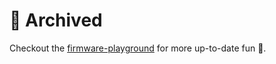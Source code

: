 # 📁 Archived

Checkout the [firmware-playground](https://github.com/yusefkarim/firmware-playground) for more up-to-date fun 🛝.
